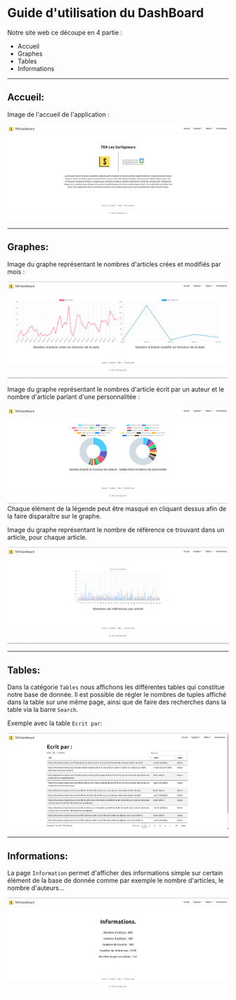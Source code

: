 # Guide d'utilisation du DashBoard

Notre site web ce découpe en 4 partie :
 - Accueil
 - Graphes
 - Tables
 - Informations

---

## Accueil:
Image de l'accueil de l'application :  

![image_accueil.](img_doc/accueil.png "Image de l'accueil de l'application")

--- 

## Graphes:
Image du graphe représentant le nombres d'articles crées et modifiés par mois :  

![graphe1.](img_doc/graphe1.png "Image de la page Graphe")  

Image du graphe représentant le nombres d'article écrit par un auteur et le nombre d'article parlant d'une personnalitée :

![graphe2.](img_doc/graphe2.png "Image de la page Graphe") 
Chaque élément de la légende peut être masqué en cliquant dessus afin de la faire disparaître sur le graphe.

Image du graphe représentant le nombre de référence ce trouvant dans un article, pour chaque article.

![graphe3.](img_doc/graphe3.png "Image de la page Graphe")  

---

## Tables:
Dans la catégorie `Tables` nous affichons les différentes tables qui constitue notre base de donnée. 
Il est possible de régler le nombres de tuples affiché dans la table sur une même page,
ainsi que de faire des recherches dans la table via la barre `Search`. 

Exemple avec la table `Ecrit par`:

![image_table.](img_doc/table.png "Exemple d'image de la page Table de l'application")

---

## Informations:
La page `Information` permet d'afficher des informations simple sur 
certain élément de la base de donnée comme par exemple le nombre d'articles, le nombre d'auteurs... 

![image_informations.](img_doc/informations.png "Image de la page Information de l'application")